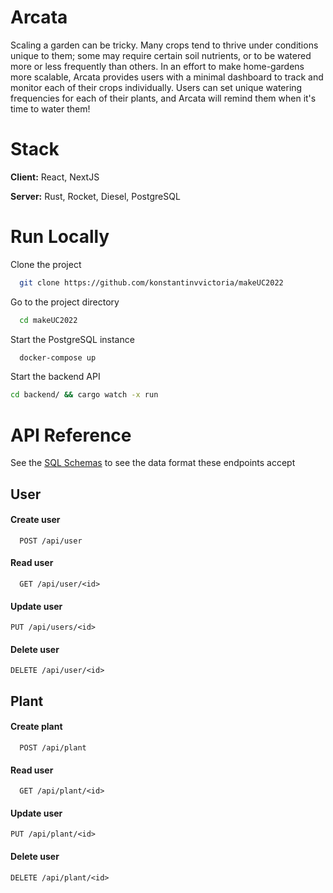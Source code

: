 
# Arcata

Scaling a garden can be tricky. Many crops tend to thrive under conditions unique to them; some may require certain soil nutrients, or to be watered more or less frequently than others. In an effort to make home-gardens more scalable, Arcata provides users with a minimal dashboard to track and monitor each of their crops individually. Users can set unique watering frequencies for each of their plants, and Arcata will remind them when it's time to water them!




# Stack

**Client:** React, NextJS

**Server:** Rust, Rocket, Diesel, PostgreSQL


# Run Locally

Clone the project

```bash
  git clone https://github.com/konstantinvvictoria/makeUC2022
```

Go to the project directory

```bash
  cd makeUC2022
```

Start the PostgreSQL instance

```bash
  docker-compose up
```

Start the backend API

```bash
cd backend/ && cargo watch -x run
```
# API Reference

See the [SQL Schemas](https://github.com/KonstantinVVictoria/makeUC2022/blob/dev/backend/migrations/2022-10-23-015705_init/up.sql) to see the data format these endpoints accept

## User
#### Create user

```http
  POST /api/user
```


#### Read user

```http
  GET /api/user/<id>
```

#### Update user
```http
PUT /api/users/<id>
```

#### Delete user
```http
DELETE /api/user/<id>
```

## Plant
#### Create plant

```http
  POST /api/plant
```


#### Read user

```http
  GET /api/plant/<id>
```

#### Update user
```http
PUT /api/plant/<id>
```

#### Delete user
```http
DELETE /api/plant/<id>
```

